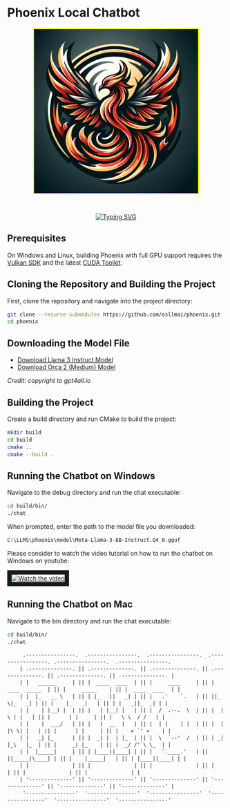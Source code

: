 # Phoenix Local Chatbot

<p align="center">
  <img src="docs/image/Phoenix.png" alt="phoenix Logo" width="380" height="380" style="border: 2px solid yellow;" />
</p>
<br/>

<div style="position: relative; width: 100%; text-align: center;">
    <a href="https://github.com/osllmai/phoenix">
        <img src="https://readme-typing-svg.demolab.com?font=Georgia&size=16&duration=3000&pause=500&multiline=true&width=700&height=100&lines=Phoenix+Local+Chatbot. Copyright+©️+osllm.ai" alt="Typing SVG" style="margin-top: 10px;"/>
    </a>
</div>


## Prerequisites

On Windows and Linux, building Phoenix with full GPU support requires the [Vulkan SDK](https://vulkan.lunarg.com/sdk/home) and the latest [CUDA Toolkit](https://developer.nvidia.com/cuda-downloads).


## Cloning the Repository and Building the Project

First, clone the repository and navigate into the project directory:

```bash
git clone --recurse-submodules https://github.com/osllmai/phoenix.git
cd phoenix 
```

## Downloading the Model File

- [Download Llama 3 Instruct Model](https://gpt4all.io/models/gguf/Meta-Llama-3-8B-Instruct.Q4_0.gguf)
- [Download Orca 2 (Medium) Model](https://gpt4all.io/models/gguf/orca-2-7b.Q4_0.gguf)

_Credit: copyright to gpt4all.io_

## Building the Project

Create a build directory and run CMake to build the project:

```bash
mkdir build  
cd build
cmake ..
cmake --build . 
```

## Running the Chatbot on Windows

Navigate to the debug directory and run the chat executable:

```bash
cd build/bin/
./chat
```

When prompted, enter the path to the model file you downloaded:

```bash
C:\LLMS\phoenix\model\Meta-Llama-3-8B-Instruct.Q4_0.gguf
```

Please consider to watch the video tutorial on how to run the chatbot on Windows on youtube:

<a href="http://www.youtube.com/watch?feature=player_embedded&v=vck-OCaiw10" target="_blank">
 <img src="http://img.youtube.com/vi/vck-OCaiw10/mqdefault.jpg" alt="Watch the video" width="240" height="180" border="10" />
</a>

## Running the Chatbot on Mac

Navigate to the bin directory and run the chat executable:

```bash
cd build/bin/
./chat
```

```
     .----------------.  .----------------.  .----------------.  .-----------------. .----------------.  .----------------.
    | .--------------. || .--------------. || .--------------. || .--------------. || .--------------. || .--------------. |
    | |   ______     | || |  ____  ____  | || |     ____     | || | ____  _____  | || |     _____    | || |  ____  ____  | |
    | |  |_   __ \   | || | |_   ||   _| | || |   .'    `.   | || ||_   \|_   _| | || |    |_   _|   | || | |_  _||_  _| | |
    | |    | |__) |  | || |   | |__| |   | || |  /  .--.  \  | || |  |   \ | |   | || |      | |     | || |   \ \  / /   | |
    | |    |  ___/   | || |   |  __  |   | || |  | |    | |  | || |  | |\ \| |   | || |      | |     | || |    > `' <    | |
    | |   _| |_      | || |  _| |  | |_  | || |  \  `--'  /  | || | _| |_\   |_  | || |     _| |_    | || |  _/ /'`\ \_  | |
    | |  |_____|     | || | |____||____| | || |   `.____.'   | || ||_____|\____| | || |    |_____|   | || | |____||____| | |
    | |              | || |              | || |              | || |              | || |              | || |              | |
    | '--------------' || '--------------' || '--------------' || '--------------' || '--------------' || '--------------' |
     '----------------'  '----------------'  '----------------'  '----------------'  '----------------'  '----------------'
```